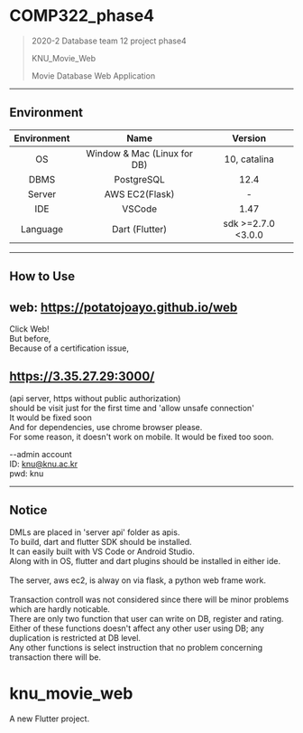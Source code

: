 # COMP322_phase4

> 2020-2 Database team 12 project phase4
>
> KNU_Movie_Web
>
> Movie Database Web Application

---

## Environment

Environment| Name | Version 
:---: | :---: | :---: 
OS | Window & Mac (Linux for DB) | 10, catalina
DBMS | PostgreSQL | 12.4  
Server | AWS EC2(Flask) | -  
IDE | VSCode | 1.47
Language| Dart (Flutter) | sdk >=2.7.0 <3.0.0

---

## How to Use



## web: https://potatojoayo.github.io/web

Click Web! <br/>
But before,<br/>
Because of a certification issue,<br/>
## https://3.35.27.29:3000/<br/>
(api server, https without public authorization)<br/>
should be visit just for the first time and 'allow unsafe connection' <br/>
It would be fixed soon<br/>
And for dependencies, use chrome browser please.<br/>
For some reason, it doesn't work on mobile. It would be fixed too soon.



--admin account<br/>
ID: knu@knu.ac.kr<br/>
pwd: knu

---

## Notice

  DMLs are placed in 'server api' folder as apis.<br/>
  To build, dart and flutter SDK should be installed.<br/>
  It can easily built with VS Code or Android Studio.<br/>
  Along with in OS, flutter and dart plugins should be installed in either ide.<br/>
  <br/>
  The server, aws ec2, is alway on via flask, a python web frame work.<br/>
  <br/>
  Transaction controll was not considered since there will be minor problems which are hardly noticable.<br/>
  There are only two function that user can write on DB, register and rating.<br/>
  Either of these functions doesn't affect any other user using DB; any duplication is restricted at DB level.<br/>
  Any other functions is select instruction that no problem concerning transaction there will be.<br/>
  
 

# knu_movie_web

A new Flutter project.
